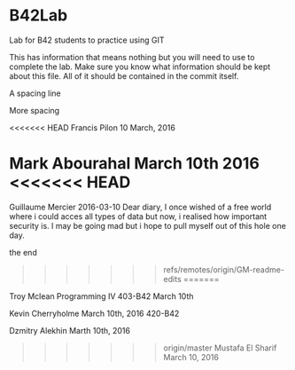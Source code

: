 # B42Lab
Lab for B42 students to practice using GIT

This has information that means nothing but you will need to use to complete the lab.
Make sure you know what information should be kept about this file. All of it should be contained in the commit itself. 

A spacing line

More spacing

<<<<<<< HEAD
Francis Pilon
10 March, 2016

Mark Abourahal
March 10th 2016
<<<<<<< HEAD
=======
Guillaume Mercier
2016-03-10
Dear diary,
I once wished of a free world where i could acces all types of data but now, i realised how important security is.
I may be going mad but i hope to pull myself out of this hole one day.

the end
>>>>>>> refs/remotes/origin/GM-readme-edits
=======

Troy Mclean
Programming IV
403-B42
March 10th

Kevin Cherryholme
March 10th, 2016
420-B42

Dzmitry Alekhin
Marth 10th, 2016


>>>>>>> origin/master
Mustafa El Sharif
March 10, 2016
